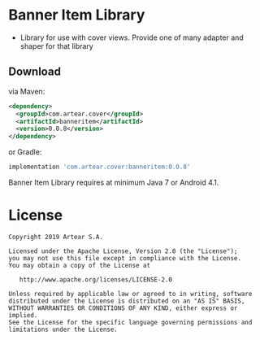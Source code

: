 # Banner Item Library

- Library for use with cover views. Provide one of many adapter and shaper for that library

Download
--------
via Maven:
```xml
<dependency>
  <groupId>com.artear.cover</groupId>
  <artifactId>banneritem</artifactId>
  <version>0.0.8</version>
</dependency>
```
or Gradle:
```groovy
implementation 'com.artear.cover:banneritem:0.0.8'
```
Banner Item Library requires at minimum Java 7 or Android 4.1.

License
=======

    Copyright 2019 Artear S.A.

    Licensed under the Apache License, Version 2.0 (the "License");
    you may not use this file except in compliance with the License.
    You may obtain a copy of the License at

       http://www.apache.org/licenses/LICENSE-2.0

    Unless required by applicable law or agreed to in writing, software
    distributed under the License is distributed on an "AS IS" BASIS,
    WITHOUT WARRANTIES OR CONDITIONS OF ANY KIND, either express or implied.
    See the License for the specific language governing permissions and
    limitations under the License.
